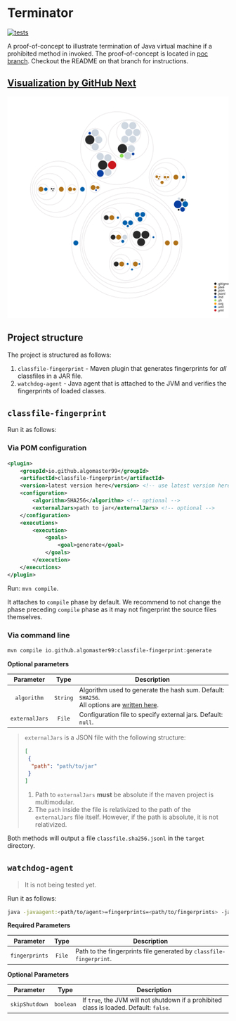 # Terminator

[![tests](https://github.com/ASSERT-KTH/terminator/actions/workflows/tests.yml/badge.svg)](https://github.com/ASSERT-KTH/terminator/actions/workflows/tests.yml)

A proof-of-concept to illustrate termination of Java virtual machine if a
prohibited method in invoked. The proof-of-concept is located in
[poc branch](https://github.com/ASSERT-KTH/terminator/tree/poc). Checkout the README on that branch for instructions. 

## [Visualization by GitHub Next](https://githubnext.com/projects/repo-visualization/)

![Visualization of the codebase](./diagram.svg)

## Project structure

The project is structured as follows:

1. `classfile-fingerprint` - Maven plugin that generates fingerprints for
   _all_ classfiles in a JAR file.
2. `watchdog-agent` - Java agent that is attached to the JVM and verifies the
   fingerprints of loaded classes.

## `classfile-fingerprint`

Run it as follows:

### Via POM configuration

```xml
<plugin>
    <groupId>io.github.algomaster99</groupId>
    <artifactId>classfile-fingerprint</artifactId>
    <version>latest version here</version> <!-- use latest version here -->
    <configuration>
        <algorithm>SHA256</algorithm> <!-- optional -->
        <externalJars>path to jar</externalJars> <!-- optional -->
    </configuration>
    <executions>
        <execution>
            <goals>
                <goal>generate</goal>
            </goals>
        </execution>
    </executions>
</plugin>

```

Run: `mvn compile`.

It attaches to `compile` phase by default. We recommend to not change the
phase preceding `compile` phase as it may not fingerprint the source files
themselves.

### Via command line

```bash
mvn compile io.github.algomaster99:classfile-fingerprint:generate
```

**Optional parameters**

|   Parameter    |   Type   | Description                                                                                                                                                                                                  |
|:--------------:|:--------:|--------------------------------------------------------------------------------------------------------------------------------------------------------------------------------------------------------------|
|  `algorithm`   | `String` | Algorithm used to generate the hash sum. Default: `SHA256`.<br/> All options are [written here](https://docs.oracle.com/en/java/javase/17/docs/specs/security/standard-names.html#messagedigest-algorithms). |
| `externalJars` |  `File`  | Configuration file to specify external jars. Default: `null`.                                                                                                                                                |

> `externalJars` is a JSON file with the following structure:
> ```json
> [
>  {
>   "path": "path/to/jar"
>  }
> ]
> ```
> 1. Path to `externalJars` **must** be absolute if the maven project is multimodular.
> 2. The `path` inside the file is relativized to the path of the `externalJars` file itself.
>     However, if the path is absolute, it is not relativized.

Both methods will output a file `classfile.sha256.jsonl` in the `target` directory.

## `watchdog-agent`

> It is not being tested yet.

Run it as follows:

```bash
java -javaagent:<path/to/agent>=fingerprints=<path/to/fingerprints> -jar <path/to/your/executable/jar>
```

**Required Parameters**

|   Parameter    |  Type  | Description                                                         |
|:--------------:|:------:|---------------------------------------------------------------------|
| `fingerprints` | `File` | Path to the fingerprints file generated by `classfile-fingerprint`. |

**Optional Parameters**

|   Parameter    |   Type    | Description                                                                             |
|:--------------:|:---------:|-----------------------------------------------------------------------------------------|
| `skipShutdown` | `boolean` | If `true`, the JVM will not shutdown if a prohibited class is loaded. Default: `false`. |
